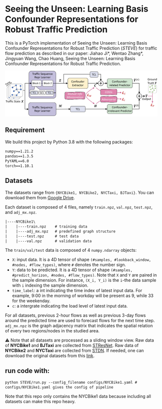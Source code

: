 # Seeing the Unseen: Learning Basis Confounder Representations for Robust Traffic Prediction
This is a PyTorch implementation of Seeing the Unseen: Learning Basis Confounder Representations for Robust Traffic Prediction (*STEVE*) for traffic flow prediction as described in our paper: Jiahao Ji*, Wentao Zhang*, Jingyuan Wang, Chao Huang, Seeing the Unseen: Learning Basis Confounder Representations for Robust Traffic Prediction.

![framework](./framework.jpg)


## Requirement
We build this project by Python 3.8 with the following packages: 
```
numpy==1.21.2
pandas==1.3.5
PyYAML==6.0
torch==1.10.1
```


## Datasets

The datasets range from `{NYCBike1, NYCBike2, NYCTaxi, BJTaxi}`. You can download them from [Google Drive](https://drive.google.com/file/d/1yWj3djQdbbQxTOFTg7b-QzDT2sJzXE1L/view?usp=drive_link).

Each dataset is composed of 4 files, namely `train.npz`, `val.npz`, `test.npz`, and `adj_mx.npz`.

```
|----NYCBike1\
|    |----train.npz    # training data
|    |----adj_mx.npz   # predefined graph structure
|    |----test.npz     # test data
|    |----val.npz      # validation data
```

The `train/val/test` data is composed of 4 `numpy.ndarray` objects:

* `X`: input data. It is a 4D tensor of shape `(#samples, #lookback_window, #nodes, #flow_types)`, where `#` denotes the number sign. 
* `Y`: data to be predicted. It is a 4D tensor of shape `(#samples, #predict_horizon, #nodes, #flow_types)`. Note that `X` and `Y` are paired in the sample dimension. For instance, `(X_i, Y_i)` is the `i`-the data sample with `i` indexing the sample dimension.
* `time_label`: a int indicating the time index of latest input data. For example, 9:00 in the morning of workday will be present as 9, while 33 for the weekenday.
* `c`: a intergrate indicating the load level of latest input data.

For all datasets, previous 2-hour flows as well as previous 3-day flows around the predicted time are used to forecast flows for the next time step.
`adj_mx.npz` is the graph adjacency matrix that indicates the spatial relation of every two regions/nodes in the studied area. 

⚠️ Note that all datasets are processed as a sliding window view. Raw data of **NYCBike1** and **BJTaxi** are collected from [STResNet](https://ojs.aaai.org/index.php/AAAI/article/view/10735). Raw data of **NYCBike2** and **NYCTaxi** are collected from [STDN](https://ojs.aaai.org/index.php/AAAI/article/view/4511). If needed, one can download the original datasets from this [link](https://github.com/Echo-Ji/ST-SSL/issues/9).

## run code with:

```
python STEVE/run.py --config_filename configs/NYCBike1.yaml #  configs/NYCBike1.yaml gives the config of pipeline
```

Note that this repo only contains the NYCBike1 data because including all datasets can make this repo heavy.
